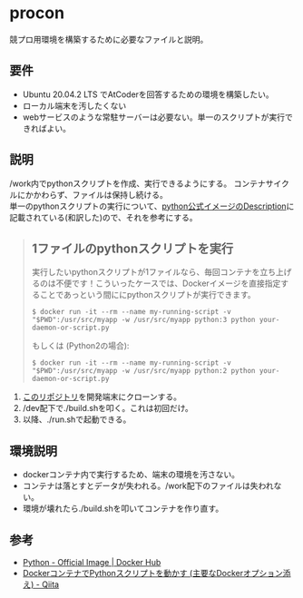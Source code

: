 # procon
競プロ用環境を構築するために必要なファイルと説明。

## 要件

- Ubuntu 20.04.2 LTS でAtCoderを回答するための環境を構築したい。
- ローカル端末を汚したくない
- webサービスのような常駐サーバーは必要ない。単一のスクリプトが実行できればよい。

## 説明

/work内でpythonスクリプトを作成、実行できるようにする。
コンテナサイクルにかかわらず、ファイルは保持し続ける。  
単一のpythonスクリプトの実行について、[python公式イメージのDescription](https://hub.docker.com/_/python/?tab=description)に記載されている(和訳した)ので、それを参考にする。

>## 1ファイルのpythonスクリプトを実行
>
>実行したいpythonスクリプトが1ファイルなら、毎回コンテナを立ち上げるのは不便です！こういったケースでは、Dockerイメージを直接指定することであっという間ににpythonスクリプトが実行できます。
>```
>$ docker run -it --rm --name my-running-script -v "$PWD":/usr/src/myapp -w /usr/src/myapp python:3 python your-daemon-or-script.py
>```
>もしくは (Python2の場合):
>```
>$ docker run -it --rm --name my-running-script -v "$PWD":/usr/src/myapp -w /usr/src/myapp python:2 python your-daemon-or-script.py
>```



1. [このリポジトリ](https://github.com/todoggler/procon)を開発端末にクローンする。
1. /dev配下で./build.shを叩く。これは初回だけ。
1. 以降、./run.shで起動できる。

## 環境説明

* dockerコンテナ内で実行するため、端末の環境を汚さない。
* コンテナは落とすとデータが失われる。/work配下のファイルは失われない。
* 環境が壊れたら./build.shを叩いてコンテナを作り直す。

## 参考

- [Python - Official Image | Docker Hub](https://hub.docker.com/_/python/?tab=description)
- [DockerコンテナでPythonスクリプトを動かす (主要なDockerオプション添え) - Qiita](https://qiita.com/zaki-lknr/items/f0ca0a28e5445884f30a)